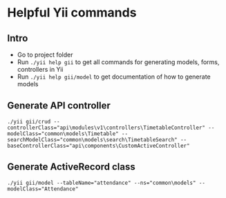 # Helpful Yii commands

## Intro
- Go to project folder
- Run ```./yii help gii``` to get all commands for generating models, forms, controllers in Yii
- Run ```./yii help gii/model``` to get documentation of how to generate models

## Generate API controller

```
./yii gii/crud --controllerClass="api\modules\v1\controllers\TimetableController" --modelClass="common\models\Timetable" --searchModelClass="common\models\search\TimetableSearch" --baseControllerClass="api\components\CustomActiveController"
```

## Generate ActiveRecord class

```
./yii gii/model --tableName="attendance" --ns="common\models" --modelClass="Attendance"
```
